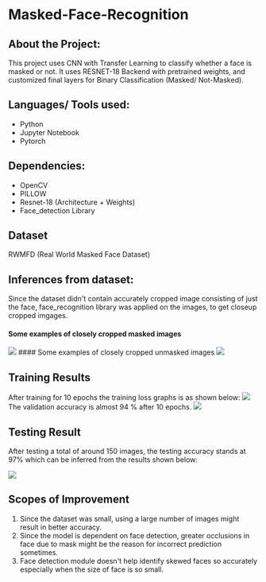 # Masked-Face-Recognition
## About the Project:
<p> This project uses CNN with Transfer Learning to classify whether a face is masked or not. It uses RESNET-18 Backend with pretrained weights, and customized final layers for Binary Classification (Masked/ Not-Masked).
</p>

## Languages/ Tools used:
<ul>
  <li> Python </li>
  <li> Jupyter Notebook </li>
  <li> Pytorch </li>
</ul>

## Dependencies:
<ul>
  <li> OpenCV </li>
  <li> PILLOW </li>
  <li> Resnet-18 (Architecture + Weights) </li>
  <li> Face_detection Library </li>
</ul>

## Dataset
RWMFD (Real World Masked Face Dataset)
## Inferences from dataset:
Since the dataset didn't contain accurately cropped image consisting of just the face, face_recognition library was applied on the images, to get closeup cropped imgages.
#### Some examples of closely cropped masked images
<img src = "/Images/masked.jpg"/>
#### Some examples of closely cropped unmasked images
<img src = "/Images/unmasked.jpg"/>

## Training Results
After training for 10 epochs the training loss graphs is as shown below:
<img src = "/Images/training.jpg" />
The validation accuracy is almost 94 % after 10 epochs.
<img src = "/Images/validation.jpg" />

## Testing Result
After testing a total of around 150 images, the testing accuracy stands at 97% which can be inferred from the results shown below:

<img src = "/Images/result.jpg" />

## Scopes of Improvement
1. Since the dataset was small, using a large number of images might result in better accuracy.
2. Since the model is dependent on face detection, greater occlusions in face due to mask might be the reason for incorrect prediction sometimes.
3. Face detection module doesn't help identify skewed faces so accurately especially when the size of face is so small. 




